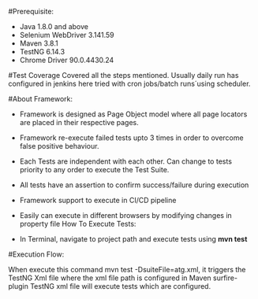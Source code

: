 #Prerequisite:

* Java 1.8.0 and above
* Selenium WebDriver 3.141.59
* Maven 3.8.1
* TestNG 6.14.3
* Chrome Driver 90.0.4430.24

#Test Coverage
Covered all the steps mentioned. Usually daily run has configured in jenkins here tried with cron jobs/batch runs´using scheduler.

#About Framework:

* Framework is designed as Page Object model where all page locators are placed in their respective pages.
* Framework re-execute failed tests upto 3 times in order to overcome false positive behaviour.
* Each Tests are independent with each other. Can change to tests priority to any order to execute the Test Suite.
* All tests have an assertion to confirm success/failure during execution
* Framework support to execute in CI/CD pipeline
* Easily can execute in different browsers by modifying changes in property file
How To Execute Tests:

* In Terminal, navigate to project path and execute tests using **mvn test**

#Execution Flow:

When execute this command mvn test -DsuiteFile=atg.xml, it triggers the TestNG Xml file where the xml file path is configured in Maven surfire-plugin
TestNG xml file will execute tests which are configured.